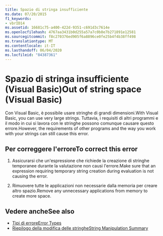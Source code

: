 ```yaml
---
title: Spazio di stringa insufficiente
ms.date: 07/20/2015
f1_keywords:
- vbrID14
ms.assetid: 16681c75-a400-422d-9351-c691d3c7614e
ms.openlocfilehash: 4767aa3431b0d255a57a7c0b8e7b271891e12581
ms.sourcegitcommit: f8c270376ed905f6a8896ce0fe25b4f4b38ff498
ms.translationtype: MT
ms.contentlocale: it-IT
ms.lasthandoff: 06/04/2020
ms.locfileid: "84387361"
---
```

# <a name="out-of-string-space-visual-basic"></a><span data-ttu-id="484a1-102">Spazio di stringa insufficiente (Visual Basic)</span><span class="sxs-lookup"><span data-stu-id="484a1-102">Out of string space (Visual Basic)</span></span>
<span data-ttu-id="484a1-103">Con Visual Basic, è possibile usare stringhe di grandi dimensioni.</span><span class="sxs-lookup"><span data-stu-id="484a1-103">With Visual Basic, you can use very large strings.</span></span> <span data-ttu-id="484a1-104">Tuttavia, i requisiti di altri programmi e il modo in cui si lavora con le stringhe possono comunque causare questo errore.</span><span class="sxs-lookup"><span data-stu-id="484a1-104">However, the requirements of other programs and the way you work with your strings can still cause this error.</span></span>  
  
## <a name="to-correct-this-error"></a><span data-ttu-id="484a1-105">Per correggere l'errore</span><span class="sxs-lookup"><span data-stu-id="484a1-105">To correct this error</span></span>  
  
1. <span data-ttu-id="484a1-106">Assicurarsi che un'espressione che richiede la creazione di stringhe temporanee durante la valutazione non causi l'errore.</span><span class="sxs-lookup"><span data-stu-id="484a1-106">Make sure that an expression requiring temporary string creation during evaluation is not causing the error.</span></span>  
  
2. <span data-ttu-id="484a1-107">Rimuovere tutte le applicazioni non necessarie dalla memoria per creare altro spazio.</span><span class="sxs-lookup"><span data-stu-id="484a1-107">Remove any unnecessary applications from memory to create more space.</span></span>  
  
## <a name="see-also"></a><span data-ttu-id="484a1-108">Vedere anche</span><span class="sxs-lookup"><span data-stu-id="484a1-108">See also</span></span>

- [<span data-ttu-id="484a1-109">Tipi di errore</span><span class="sxs-lookup"><span data-stu-id="484a1-109">Error Types</span></span>](../../programming-guide/language-features/error-types.md)
- [<span data-ttu-id="484a1-110">Riepilogo della modifica delle stringhe</span><span class="sxs-lookup"><span data-stu-id="484a1-110">String Manipulation Summary</span></span>](../keywords/string-manipulation-summary.md)
